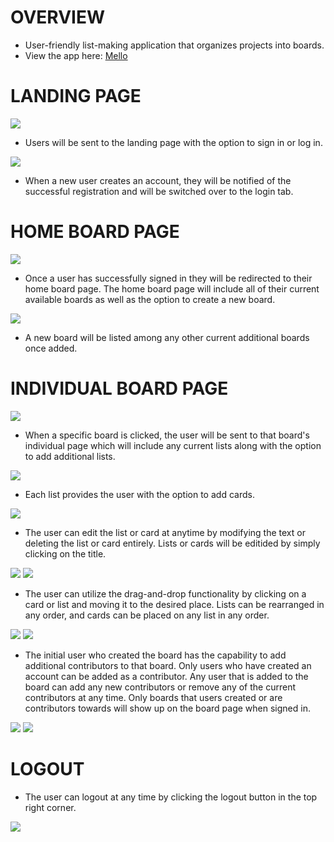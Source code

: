 # OVERVIEW

* User-friendly list-making application that organizes projects into boards.
*  View the app here: <a href="https://mello-nick-parsley.herokuapp.com/">Mello</a>


# LANDING PAGE

<img src='/app/assets/images/mellolandingpage.PNG'>

* Users will be sent to the landing page with the option to sign in or log in.

<img src='/app/assets/images/mellosignup.PNG'>

* When a new user creates an account, they will be notified of the successful registration and will be switched over to the login tab.


# HOME BOARD PAGE

<img src='/app/assets/images/mellologinhome.PNG'>

* Once a user has successfully signed in they will be redirected to their home board page.  The home board page will include all of their current available boards as well as  the option to create a new board.

<img src='/app/assets/images/melloaddnewboard.PNG'>

* A new board will be listed among any other current additional boards once added.


# INDIVIDUAL BOARD PAGE

<img src='/app/assets/images/melloindividualboardpage.PNG'>


* When a specific board is clicked, the user will be sent to that board's individual page which will include any current lists along with the option to add additional lists.

<img src='/app/assets/images/mellonewlist.PNG'>

* Each list provides the user with the option to add cards.

<img src='/app/assets/images/melloaddcard.PNG'>

* The user can edit the list or card at anytime by modifying the text or deleting the list or card entirely.  Lists or cards will be editided by simply clicking on the title.

<img src='/app/assets/images/melloeditcard.PNG'>
<img src='/app/assets/images/melloeditlist.PNG'>

* The user can utilize the drag-and-drop functionality by clicking on a card or list and moving it to the desired place.  Lists can be rearranged in any order, and cards can be placed on any list in any order.  

<img src='/app/assets/images/mellodraganddrop1.PNG'>
<img src='/app/assets/images/mellodraganddrop2.PNG'>

* The initial user who created the board has the capability to add additional contributors to that board.  Only users who have created an account can be added as a contributor.  Any user that is added to the board can add any new contributors or remove any of the current contributors at any time.  Only boards that users created or are contributors towards will show up on the board page when signed in. 

<img src='/app/assets/images/mellocontributors.PNG'>
<img src='/app/assets/images/mellocontributorinvalid.PNG'>


# LOGOUT

* The user can logout at any time by clicking the logout button in the top right corner.

<img src='/app/assets/images/mellologout.PNG'>
